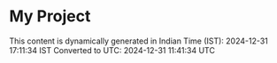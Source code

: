 # My Project

This content is dynamically generated in Indian Time (IST): 2024-12-31 17:11:34 IST
Converted to UTC: 2024-12-31 11:41:34 UTC
